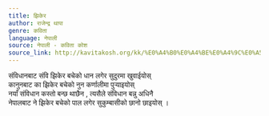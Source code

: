 ```yaml
---
title: झिकेर
author: राजेन्द्र थापा
genre: कविता
language: नेपाली
source: नेपाली - कविता कोश
source_link: http://kavitakosh.org/kk/%E0%A4%B0%E0%A4%BE%E0%A4%9C%E0%A5%87%E0%A4%A8%E0%A5%8D%E0%A4%A6%E0%A5%8D%E0%A4%B0_%E0%A4%A5%E0%A4%BE%E0%A4%AA%E0%A4%BE
---
```


संविधानबाट संवि झिकेर बचेको धान लगेर सुदुरमा खुवाईयोस्  
कानुनबाट का झिकेर बचेको नुन कर्णालीमा पुर्‍याइयोस्  
नयाँ संविधान कस्तो बन्छ थाछैन , त्यसैले संविधान बन्नु अधिनै  
नेपालबाट ने झिकेर बचेको पाल लगेर सुकुम्बासीको छानो छाइयोस् ।
